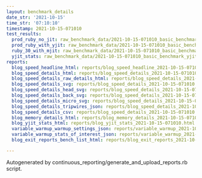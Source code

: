 ```yaml
---
layout: benchmark_details
date_str: '2021-10-15'
time_str: '07:10:10'
timestamp: 2021-10-15-071010
test_results:
  prod_ruby_no_jit: raw_benchmark_data/2021-10-15-071010_basic_benchmark_prod_ruby_no_jit.json
  prod_ruby_with_yjit: raw_benchmark_data/2021-10-15-071010_basic_benchmark_prod_ruby_with_yjit.json
  ruby_30_with_mjit: raw_benchmark_data/2021-10-15-071010_basic_benchmark_ruby_30_with_mjit.json
  yjit_stats: raw_benchmark_data/2021-10-15-071010_basic_benchmark_yjit_stats.json
reports:
  blog_speed_headline_html: reports/blog_speed_headline_2021-10-15-071010.html
  blog_speed_details_html: reports/blog_speed_details_2021-10-15-071010.html
  blog_speed_details_raw_details_html: reports/blog_speed_details_2021-10-15-071010.raw_details.html
  blog_speed_details_svg: reports/blog_speed_details_2021-10-15-071010.svg
  blog_speed_details_head_svg: reports/blog_speed_details_2021-10-15-071010.head.svg
  blog_speed_details_back_svg: reports/blog_speed_details_2021-10-15-071010.back.svg
  blog_speed_details_micro_svg: reports/blog_speed_details_2021-10-15-071010.micro.svg
  blog_speed_details_tripwires_json: reports/blog_speed_details_2021-10-15-071010.tripwires.json
  blog_speed_details_csv: reports/blog_speed_details_2021-10-15-071010.csv
  blog_memory_details_html: reports/blog_memory_details_2021-10-15-071010.html
  blog_yjit_stats_html: reports/blog_yjit_stats_2021-10-15-071010.html
  variable_warmup_warmup_settings_json: reports/variable_warmup_2021-10-15-071010.warmup_settings.json
  variable_warmup_stats_of_interest_json: reports/variable_warmup_2021-10-15-071010.stats_of_interest.json
  blog_exit_reports_bench_list_html: reports/blog_exit_reports_2021-10-15-071010.bench_list.html

---
```

Autogenerated by continuous_reporting/generate_and_upload_reports.rb script.
